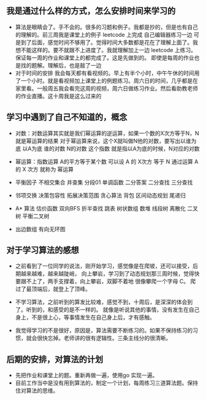 ## 我是通过什么样的方式，怎么安排时间来学习的
-  算法是眼睛会了。手不会的。很多的习题和例子。我都是抄的，但是也有自己的理解的。前三周我是课堂上的例子 leetcode  上完成 自己编辑器练习一边
可是到了后面，感觉时间不够用了。觉得时间大多数都是花在了理解上面了。我想不能这样的。要不就跟不上进度了。我就理解加上一边 leetcode 上练习。保证每一周的作业和课堂上的都完成了。这是先做到的。
即使是每周的作业也是找的题解。理解后，也是敲了一边
- 对于时间的安排 我会每天都有看视频的。早上有半个小时，中午午休的时间用了一个小时。就是看视频加上课堂上的例题练习。周六日的时间，几乎都是在家里看。一般周五我会看完这周的视频，周六日做练习作业。然后看助教老师的作业直播。这十周我是这么过来的
## 学习中遇到了自己不知道的，概念
- 对数：对数运算其实就是我们幂运算的逆运算，如果一个数的X次方等于N，N就是幂运算的结果
    对于幂运算来说，这个X就叫做N他的对数，要写出以谁为底 以A为底 谁的对数 N的对数 这个指数
    就是指以A为底的时候，N对应的对数

- 幂运算：指数运算 A的平方等于某个数 可以设 A 的 X次方 等于 N 通过运算 A 的 X 次方 就称为 幂运算

- 平衡因子 不相交集合 并查集 分段01 单调函数 二分答案 二分查找 三分查找

- 邻项交换 决策包容性 拓展决策范围 贪心算法 背包 区间动态规划 尾递归

- A* 算法 估价函数 双向BFS 折半查找 跳表 树状数组 数堆 线段树 离散化 二叉树 平衡二叉树

- 出边数组 有向无环图 


## 对于学习算法的感想
- 之前看到了一位同学的说法，刚开始学习，感觉像是在爬坡，还可以接受，后期越来越难，越来越陡峭，
    向上攀岩，学习到了动态规划那三周时候，觉得快要跟不上了，两手支撑着，向上攀岩，双脚不着地
    很像攀爬一个字母 C。 爬过了最顶端后，就登上了顶峰。

- 不学习算法，之前听到的算发比较难，感觉不到，十周后，是深深的体会到了。听到的，和感受的是不一样的。
    就像是听说其他的事情，没有发生在自己身上，不是很上心，等事情发生在自己身上后，才有感触。

- 我觉得学习的不是很好，原因是，算法需要不断练习的。如果不保持练习的习惯，就会很快忘掉。老师讲的很有逻辑性。三条主线分的很清晰。

## 后期的安排，对算法的计划
- 先把作业和课堂上的题。重新再做一遍，使用go 实现一遍。
- 目前工作当中是没有用到算法的，制定一个计划，每周练习三道算法题。保持住对算法的思维。
